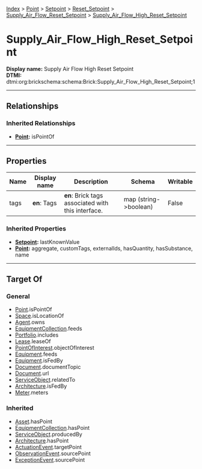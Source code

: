 [Index](../../../../index.md) > [Point](../../../Point.md) > [Setpoint](../../Setpoint.md) > [Reset_Setpoint](../Reset_Setpoint.md) > [Supply_Air_Flow_Reset_Setpoint](Supply_Air_Flow_Reset_Setpoint.md) > [Supply_Air_Flow_High_Reset_Setpoint](#)
# Supply_Air_Flow_High_Reset_Setpoint

**Display name:** Supply Air Flow High Reset Setpoint<br />
**DTMI:** dtmi:org:brickschema:schema:Brick:Supply_Air_Flow_High_Reset_Setpoint;1

---

## Relationships

### Inherited Relationships
* **[Point](../../../Point.md):** isPointOf

---

## Properties

|Name|Display name|Description|Schema|Writable|
|-|-|-|-|-|
|tags|**en**: Tags|**en**: Brick tags associated with this interface.|map (string->boolean)|False|
### Inherited Properties
* **[Setpoint](../../Setpoint.md):** lastKnownValue
* **[Point](../../../Point.md):** aggregate, customTags, externalIds, hasQuantity, hasSubstance, name

---

## Target Of
### General
* [Point](../../../Point.md).isPointOf
* [Space](../../../../Space/Space.md).isLocationOf
* [Agent](../../../../Agent/Agent.md).owns
* [EquipmentCollection](../../../../Collection/EquipmentCollection.md).feeds
* [Portfolio](../../../../Collection/Portfolio.md).includes
* [Lease](../../../../Event/Lease.md).leaseOf
* [PointOfInterest](../../../../Information/PointOfInterest.md).objectOfInterest
* [Equipment](../../../../Asset/Equipment/Equipment.md).feeds
* [Equipment](../../../../Asset/Equipment/Equipment.md).isFedBy
* [Document](../../../../Information/Document/Document.md).documentTopic
* [Document](../../../../Information/Document/Document.md).url
* [ServiceObject](../../../../Information/ServiceObject/ServiceObject.md).relatedTo
* [Architecture](../../../../Space/Architecture/Architecture.md).isFedBy
* [Meter](../../../../Asset/Equipment/Meter/Meter.md).meters
### Inherited
* [Asset](../../../../Asset/Asset.md).hasPoint
* [EquipmentCollection](../../../../Collection/EquipmentCollection.md).hasPoint
* [ServiceObject](../../../../Information/ServiceObject/ServiceObject.md).producedBy
* [Architecture](../../../../Space/Architecture/Architecture.md).hasPoint
* [ActuationEvent](../../../../Event/PointEvent/ActuationEvent.md).targetPoint
* [ObservationEvent](../../../../Event/PointEvent/ObservationEvent.md).sourcePoint
* [ExceptionEvent](../../../../Event/PointEvent/ExceptionEvent.md).sourcePoint
